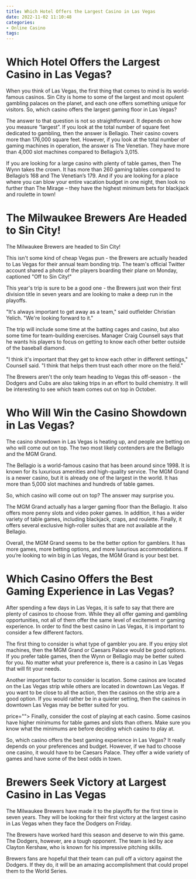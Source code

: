 ```yaml
---
title: Which Hotel Offers the Largest Casino in Las Vegas
date: 2022-11-02 11:10:48
categories:
- Online Casino
tags:
---
```



#  Which Hotel Offers the Largest Casino in Las Vegas?

When you think of Las Vegas, the first thing that comes to mind is its world-famous casinos. Sin City is home to some of the largest and most opulent gambling palaces on the planet, and each one offers something unique for visitors. So, which casino offers the largest gaming floor in Las Vegas?

The answer to that question is not so straightforward. It depends on how you measure “largest”. If you look at the total number of square feet dedicated to gambling, then the answer is Bellagio. Their casino covers more than 176,000 square feet. However, if you look at the total number of gaming machines in operation, the answer is The Venetian. They have more than 4,000 slot machines compared to Bellagio’s 3,015.

If you are looking for a large casino with plenty of table games, then The Wynn takes the crown. It has more than 260 gaming tables compared to Bellagio’s 168 and The Venetian’s 179. And if you are looking for a place where you can blow your entire vacation budget in one night, then look no further than The Mirage – they have the highest minimum bets for blackjack and roulette in town!

#  The Milwaukee Brewers Are Headed to Sin City!

The Milwaukee Brewers are headed to Sin City!

This isn't some kind of cheap Vegas pun - the Brewers are actually headed to Las Vegas for their annual team bonding trip. The team's official Twitter account shared a photo of the players boarding their plane on Monday, captioned "Off to Sin City!"

This year's trip is sure to be a good one - the Brewers just won their first division title in seven years and are looking to make a deep run in the playoffs.

"It's always important to get away as a team," said outfielder Christian Yelich. "We're looking forward to it."

The trip will include some time at the batting cages and casino, but also some time for team-building exercises. Manager Craig Counsell says that he wants his players to focus on getting to know each other better outside of the baseball diamond.

"I think it's important that they get to know each other in different settings," Counsell said. "I think that helps them trust each other more on the field."

The Brewers aren't the only team heading to Vegas this off-season - the Dodgers and Cubs are also taking trips in an effort to build chemistry. It will be interesting to see which team comes out on top in October.

#  Who Will Win the Casino Showdown in Las Vegas?

The casino showdown in Las Vegas is heating up, and people are betting on who will come out on top. The two most likely contenders are the Bellagio and the MGM Grand.

The Bellagio is a world-famous casino that has been around since 1998. It is known for its luxurious amenities and high-quality service. The MGM Grand is a newer casino, but it is already one of the largest in the world. It has more than 5,000 slot machines and hundreds of table games.

So, which casino will come out on top? The answer may surprise you.

The MGM Grand actually has a larger gaming floor than the Bellagio. It also offers more penny slots and video poker games. In addition, it has a wider variety of table games, including blackjack, craps, and roulette. Finally, it offers several exclusive high-roller suites that are not available at the Bellagio.

Overall, the MGM Grand seems to be the better option for gamblers. It has more games, more betting options, and more luxurious accommodations. If you’re looking to win big in Las Vegas, the MGM Grand is your best bet.

#  Which Casino Offers the Best Gaming Experience in Las Vegas?

After spending a few days in Las Vegas, it is safe to say that there are plenty of casinos to choose from. While they all offer gaming and gambling opportunities, not all of them offer the same level of excitement or gaming experience. In order to find the best casino in Las Vegas, it is important to consider a few different factors.

The first thing to consider is what type of gambler you are. If you enjoy slot machines, then the MGM Grand or Caesars Palace would be good options. If you prefer table games, then the Wynn or Bellagio may be better suited for you. No matter what your preference is, there is a casino in Las Vegas that will fit your needs.

Another important factor to consider is location. Some casinos are located on the Las Vegas strip while others are located in downtown Las Vegas. If you want to be close to all the action, then the casinos on the strip are a good option. If you would rather be in a quieter setting, then the casinos in downtown Las Vegas may be better suited for you.

 price=""> Finally, consider the cost of playing at each casino. Some casinos have higher minimums for table games and slots than others. Make sure you know what the minimums are before deciding which casino to play at.

So, which casino offers the best gaming experience in Las Vegas? It really depends on your preferences and budget. However, if we had to choose one casino, it would have to be Caesars Palace. They offer a wide variety of games and have some of the best odds in town.

#  Brewers Seek Victory at Largest Casino in Las Vegas

The Milwaukee Brewers have made it to the playoffs for the first time in seven years. They will be looking for their first victory at the largest casino in Las Vegas when they face the Dodgers on Friday.

The Brewers have worked hard this season and deserve to win this game. The Dodgers, however, are a tough opponent. The team is led by ace Clayton Kershaw, who is known for his impressive pitching skills.

Brewers fans are hopeful that their team can pull off a victory against the Dodgers. If they do, it will be an amazing accomplishment that could propel them to the World Series.